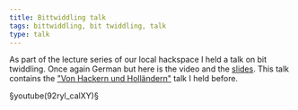 ```yaml
---
title: Bittwiddling talk
tags: bittwiddling, bit twiddling, talk
type: talk
---
```


As part of the lecture series of our local hackspace I held a talk on bit twiddling. 
Once again German but here is the video and the [slides](/assets/documents/Bittwiddling.pdf).
This talk contains the ["Von Hackern und Holländern"](/2011/10/15/Von-Hakern-und-Hollaendern.html) talk I held before.
<!--more-->
§youtube(92ryl_calXY)§